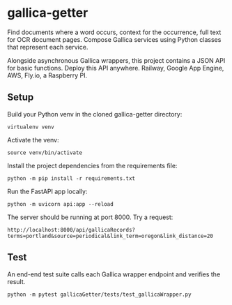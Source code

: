 # gallica-getter
Find documents where a word occurs, context for the occurrence, full text for OCR document pages. Compose Gallica services using Python classes that represent each service.

Alongside asynchronous Gallica wrappers, this project contains a JSON API for basic functions. Deploy this API anywhere. Railway, Google App Engine, AWS, Fly.io, a Raspberry PI. 
## Setup

Build your Python venv in the cloned gallica-getter directory:
```
virtualenv venv
```
Activate the venv:
```
source venv/bin/activate
```
Install the project dependencies from the requirements file:
```
python -m pip install -r requirements.txt
```
Run the FastAPI app locally:
```
python -m uvicorn api:app --reload
```
The server should be running at port 8000. Try a request: 
```
http://localhost:8000/api/gallicaRecords?terms=portland&source=periodical&link_term=oregon&link_distance=20
```

## Test

An end-end test suite calls each Gallica wrapper endpoint and verifies the result. 

```
python -m pytest gallicaGetter/tests/test_gallicaWrapper.py
```

